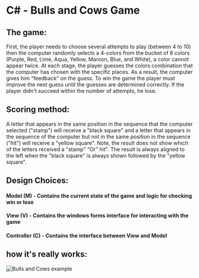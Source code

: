 # C# - Bulls and Cows Game 
 
## The game:
First, the player needs to choose several attempts to play (between 4 to 10) then the computer randomly selects a 4-colors from the bucket of 8 colors (Purple, Red, Lime, Aqua, Yellow, Maroon, Blue, and White), a color cannot appear twice.
At each stage, the player guesses the colors combination that the computer has chosen with the specific places. As a result, the computer gives him "feedback" on the guess. To win the game the player must improve the next guess until the guesses are determined correctly. If the player didn't succeed within the number of attempts, he lose.

## Scoring method:
A letter that appears in the same position in the sequence that the computer selected ("stamp") will receive a "black square" and a letter that appears in the sequence of the computer but not in the same position in the sequence ("hit") will receive a "yellow square". Note, the result does not show which of the letters received a "stamp" "Or" hit".
The result is always aligned to the left when the "black square" is always shown followed by the "yellow square".

## Design Choices:
#### Model (M) - Contains the current state of the game and logic for checking win or lose
#### View (V) - Contains the windows forms interface for interacting with the game
#### Controller (C) - Contains the interface between View and Model

## how it's really works:
![Bulls and Cows example](https://user-images.githubusercontent.com/86151424/151953633-fe50fe13-ac90-4a9f-91f3-a3d06e29c586.gif)
